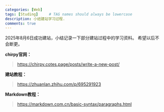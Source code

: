 ```yaml
---
categories: [Web]
tags: [Studing]     # TAG names should always be lowercase
description: 小结建站学习过程.
comments: true
---
```


2025年8月6日成功建站，小结记录一下部分建站过程中的学习资料。
希望以后不会断更。

**chirpy官网：**
> <https://chirpy.cotes.page/posts/write-a-new-post/>

**建站教程：**
> <https://zhuanlan.zhihu.com/p/695291923>

**Markdown教程：**
> <https://markdown.com.cn/basic-syntax/paragraphs.html>